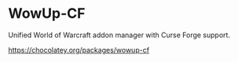 # WowUp-CF
Unified World of Warcraft addon manager with Curse Forge support.

https://chocolatey.org/packages/wowup-cf
